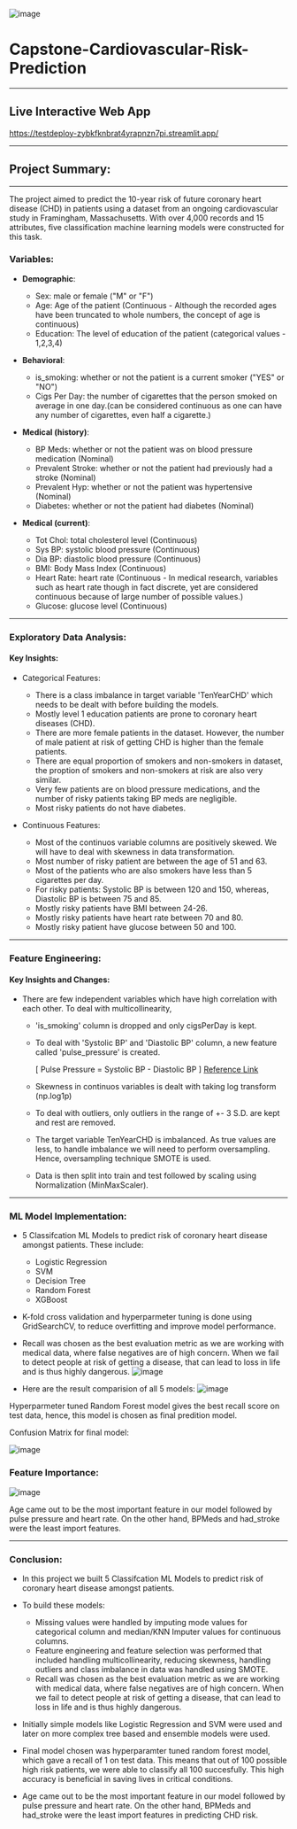  ![image](https://github.com/sidpatondikar/Capstone-Cardiovascular-Risk-Prediction/assets/83869822/46d95566-7e76-454e-95d5-86ed83b87d53) 
 # Capstone-Cardiovascular-Risk-Prediction
----------------------------------------------------------------
## Live Interactive Web App
https://testdeploy-zybkfknbrat4yrapnzn7pi.streamlit.app/
 
----------------------------------------------------------------

## Project Summary:
------------------------------------------------------------
The project aimed to predict the 10-year risk of future coronary heart disease (CHD) in patients using a dataset from an ongoing cardiovascular study in Framingham, Massachusetts. With over 4,000 records and 15 attributes, five classification machine learning models were constructed for this task.


### Variables:
- **Demographic**:

   - Sex: male or female ("M" or "F")
   - Age: Age of the patient (Continuous - Although the recorded ages have been truncated to whole numbers, the concept of age is continuous)
   - Education: The level of education of the patient (categorical values - 1,2,3,4)

- **Behavioral**:

  - is_smoking: whether or not the patient is a current smoker ("YES" or "NO")
  - Cigs Per Day: the number of cigarettes that the person smoked on average in one day.(can be considered continuous as one can have any number of cigarettes, even half a cigarette.)

- **Medical (history)**:

  - BP Meds: whether or not the patient was on blood pressure medication (Nominal)
  - Prevalent Stroke: whether or not the patient had previously had a stroke (Nominal)
  - Prevalent Hyp: whether or not the patient was hypertensive (Nominal)
  - Diabetes: whether or not the patient had diabetes (Nominal)

- **Medical (current)**:

  - Tot Chol: total cholesterol level (Continuous)
  - Sys BP: systolic blood pressure (Continuous)
  - Dia BP: diastolic blood pressure (Continuous)
  - BMI: Body Mass Index (Continuous)
  - Heart Rate: heart rate (Continuous - In medical research, variables such as heart rate though in fact discrete, yet are considered continuous because of large number of possible values.)
  - Glucose: glucose level (Continuous)

 ----------------------------------------------------
 ### Exploratory Data Analysis:

 #### Key Insights:
 
- Categorical Features:
  - There is a class imbalance in target variable 'TenYearCHD' which needs to be dealt with before building the models.
  - Mostly level 1 education patients are prone to coronary heart diseases (CHD).
  - There are more female patients in the dataset. However, the number of male patient at risk of getting CHD is higher than the female patients.
  - There are equal proportion of smokers and non-smokers in dataset, the proption of smokers and non-smokers at risk are also very similar.
  - Very few patients are on blood pressure medications, and the number of risky patients taking BP meds are negligible.
  - Most risky patients do not have diabetes.

- Continuous Features:
  - Most of the continuos variable columns are positively skewed. We will have to deal with skewness in data transformation.
  - Most number of risky patient are between the age of 51 and 63.
  - Most of the patients who are also smokers have less than 5 cigarettes per day.
  - For risky patients: Systolic BP is between 120 and 150, whereas, Diastolic BP is between 75 and 85.
  - Mostly risky patients have BMI between 24-26.
  - Mostly risky patients have heart rate between 70 and 80.
  - Mostly risky patient have glucose between 50 and 100.

--------------------------------------------------------------

### Feature Engineering:

#### Key Insights and Changes:

- There are few independent variables which have high correlation with each other. To deal with multicollinearity,
  - 'is_smoking' column is dropped and only cigsPerDay is kept.
  - To deal with 'Systolic BP' and 'Diastolic BP' column, a new feature called 'pulse_pressure' is created.

    [ Pulse Pressure = Systolic BP - Diastolic BP ]  [Reference Link](https://my.clevelandclinic.org/health/symptoms/21629-pulse-pressure)

  - Skewness in continuos variables is dealt with taking log transform (np.log1p)
  - To deal with outliers, only outliers in the range of +- 3 S.D. are kept and rest are removed.
  - The target variable TenYearCHD is imbalanced. As true values are less, to handle imbalance we will need to perform oversampling. Hence, oversampling technique SMOTE is used.
  - Data is then split into train and test followed by scaling using Normalization (MinMaxScaler).

--------------------------------------------------------------------

### ML Model Implementation:

- 5 Classifcation ML Models to predict risk of coronary heart disease amongst patients. These include:
  - Logistic Regression
  - SVM
  - Decision Tree
  - Random Forest
  - XGBoost

- K-fold cross validation and hyperparmeter tuning is done using GridSearchCV, to reduce overfitting and improve model performance.
- Recall was chosen as the best evaluation metric as we are working with medical data, where false negatives are of high concern. When we fail to detect people at risk of getting a disease, that can lead to loss in life and is thus highly dangerous.
  ![image](https://github.com/sidpatondikar/Capstone-Cardiovascular-Risk-Prediction/assets/83869822/d8054cf5-4583-4bfa-b143-6ea007d013b5)

- Here are the result comparision of all 5 models:
 ![image](https://github.com/sidpatondikar/Capstone-Cardiovascular-Risk-Prediction/assets/83869822/80354f79-c940-4df6-8b2d-d69119952b1f)

Hyperparmeter tuned Random Forest model gives the best recall score on test data, hence, this model is chosen as final predition model.

Confusion Matrix for final model:

![image](https://github.com/sidpatondikar/Capstone-Cardiovascular-Risk-Prediction/assets/83869822/3bf0d986-46e5-45ce-9db2-2f2d62b0691c)

### Feature Importance:

![image](https://github.com/sidpatondikar/Capstone-Cardiovascular-Risk-Prediction/assets/83869822/85a95dbb-16ba-4b85-86d9-43df2711c62f)

Age came out to be the most important feature in our model followed by pulse pressure and heart rate. On the other hand, BPMeds and had_stroke were the least import features.

------------------------------------------------------------

### Conclusion:

- In this project we built 5 Classifcation ML Models to predict risk of coronary heart disease amongst patients.
- To build these models:
   - Missing values were handled by imputing mode values for categorical column and median/KNN Imputer values for continuous columns.
   - Feature engineering and feature selection was performed that included handling multicollinearity, reducing skewness, handling outliers and class imbalance in data was handled using SMOTE.
   - Recall was chosen as the best evaluation metric as we are working with medical data, where false negatives are of high concern. When we fail to detect people at risk of getting a disease, that can lead to loss in life and is thus highly dangerous.

- Initially simple models like Logistic Regression and SVM were used and later on more complex tree based and ensemble models were used.

- Final model chosen was hyperparamter tuned random forest model, which gave a recall of 1 on test data. This means that out of 100 possible high risk patients, we were able to classify all 100 succesfully. This high accuracy is beneficial in saving lives in critical conditions.

- Age came out to be the most important feature in our model followed by pulse pressure and heart rate. On the other hand, BPMeds and had_stroke were the least import features in predicting CHD risk.

